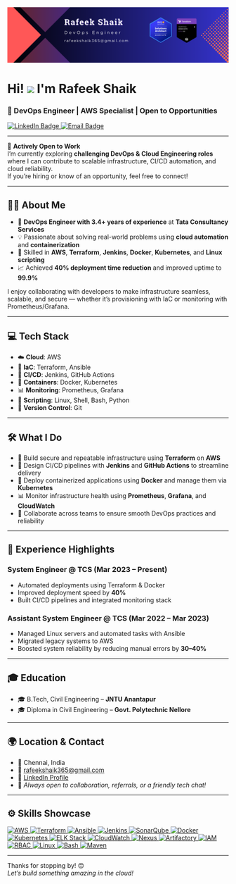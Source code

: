<div align="center">
  <img src="banner.png" alt="GitHub Banner" width="800"/>
</div>


# Hi! <img src="https://user-images.githubusercontent.com/18350557/176309783-0785949b-9127-417c-8b55-ab5a4333674e.gif" width="30px" /> I'm Rafeek Shaik



### 🚀 DevOps Engineer | AWS Specialist | Open to Opportunities

<a href="https://www.linkedin.com/in/rafeekshaik/">
  <img src="https://img.shields.io/badge/LinkedIn-Rafeek%20Shaik-0a66c2?logo=linkedin&logoColor=white&style=for-the-badge" alt="LinkedIn Badge" />
</a>
<a href="mailto:rafeekshaik365@gmail.com">
  <img src="https://img.shields.io/badge/Email-rafeekshaik365@gmail.com-d14836?logo=gmail&logoColor=white&style=for-the-badge" alt="Email Badge" />
</a>

---

💼 **Actively Open to Work**  
I’m currently exploring **challenging DevOps & Cloud Engineering roles** where I can contribute to scalable infrastructure, CI/CD automation, and cloud reliability.  
If you’re hiring or know of an opportunity, feel free to connect!

---

## 👨‍💻 About Me

- 🌟 **DevOps Engineer with 3.4+ years of experience** at **Tata Consultancy Services**
- 💡 Passionate about solving real-world problems using **cloud automation** and **containerization**
- 🧰 Skilled in **AWS**, **Terraform**, **Jenkins**, **Docker**, **Kubernetes**, and **Linux scripting**
- 📈 Achieved **40% deployment time reduction** and improved uptime to **99.9%**

I enjoy collaborating with developers to make infrastructure seamless, scalable, and secure — whether it’s provisioning with IaC or monitoring with Prometheus/Grafana.

---

## 💻 Tech Stack

- ☁️ **Cloud**: AWS  
- 🧱 **IaC**: Terraform, Ansible  
- 🔁 **CI/CD**: Jenkins, GitHub Actions  
- 🐳 **Containers**: Docker, Kubernetes  
- 📊 **Monitoring**: Prometheus, Grafana  
- 🐧 **Scripting**: Linux, Shell, Bash, Python  
- 🔧 **Version Control**: Git

---

## 🛠️ What I Do

- 🔧 Build secure and repeatable infrastructure using **Terraform** on **AWS**
- 🚀 Design CI/CD pipelines with **Jenkins** and **GitHub Actions** to streamline delivery
- 🐳 Deploy containerized applications using **Docker** and manage them via **Kubernetes**
- 📊 Monitor infrastructure health using **Prometheus**, **Grafana**, and **CloudWatch**
- 🤝 Collaborate across teams to ensure smooth DevOps practices and reliability

---

## 💼 Experience Highlights

### System Engineer @ TCS (Mar 2023 – Present)
- Automated deployments using Terraform & Docker  
- Improved deployment speed by **40%**  
- Built CI/CD pipelines and integrated monitoring stack  

### Assistant System Engineer @ TCS (Mar 2022 – Mar 2023)
- Managed Linux servers and automated tasks with Ansible  
- Migrated legacy systems to AWS  
- Boosted system reliability by reducing manual errors by **30–40%**

---

## 🎓 Education

- 🎓 B.Tech, Civil Engineering – **JNTU Anantapur**  
- 🎓 Diploma in Civil Engineering – **Govt. Polytechnic Nellore**

---

## 🌍 Location & Contact

- 📍 Chennai, India  
- 📧 [rafeekshaik365@gmail.com](mailto:rafeekshaik365@gmail.com)  
- 🔗 [LinkedIn Profile](https://www.linkedin.com/in/rafeekshaik/)  
- 💬 *Always open to collaboration, referrals, or a friendly tech chat!*

---

## ⚙️ Skills Showcase

<p align="left">

  <!-- Cloud -->
  <a href="https://aws.amazon.com" target="_blank">
    <img src="https://img.shields.io/badge/-AWS-232F3E?logo=amazonaws&logoColor=white&style=flat-square" height="40" alt="AWS" />
  </a>

  <!-- IaC / Automation -->
  <a href="https://www.terraform.io/" target="_blank">
    <img src="https://cdn.jsdelivr.net/gh/devicons/devicon/icons/terraform/terraform-original.svg" width="40" height="40" alt="Terraform" />
  </a>
  <a href="https://www.ansible.com/" target="_blank">
    <img src="https://cdn.jsdelivr.net/gh/devicons/devicon/icons/ansible/ansible-original.svg" width="40" height="40" alt="Ansible" />
  </a>

  <!-- CI/CD & Quality -->
  <a href="https://www.jenkins.io/" target="_blank">
    <img src="https://cdn.jsdelivr.net/gh/devicons/devicon/icons/jenkins/jenkins-original.svg" width="40" height="40" alt="Jenkins" />
  </a>
  <a href="https://www.sonarsource.com/products/sonarqube/" target="_blank">
    <img src="https://img.shields.io/badge/-SonarQube-4E9BCD?logo=sonarqube&logoColor=white&style=flat-square" height="40" alt="SonarQube" />
  </a>

  <!-- Containers -->
  <a href="https://www.docker.com/" target="_blank">
    <img src="https://cdn.jsdelivr.net/gh/devicons/devicon/icons/docker/docker-original.svg" width="40" height="40" alt="Docker" />
  </a>
  <a href="https://kubernetes.io/" target="_blank">
    <img src="https://cdn.jsdelivr.net/gh/devicons/devicon/icons/kubernetes/kubernetes-plain.svg" width="40" height="40" alt="Kubernetes" />
  </a>

  <!-- Monitoring & Logging -->
  <a href="https://www.elastic.co/what-is/elk-stack" target="_blank">
    <img src="https://img.shields.io/badge/-ELK%20Stack-005571?logo=elasticstack&logoColor=white&style=flat-square" height="40" alt="ELK Stack" />
  </a>
  <a href="https://docs.aws.amazon.com/cloudwatch/" target="_blank">
    <img src="https://img.shields.io/badge/-CloudWatch-232F3E?logo=amazonaws&logoColor=white&style=flat-square" height="40" alt="CloudWatch" />
  </a>

  <!-- Artifact Management -->
  <a href="https://www.sonatype.com/products/repository-oss" target="_blank">
    <img src="https://img.shields.io/badge/-Nexus-3C3C3C?logo=sonatype&logoColor=white&style=flat-square" height="40" alt="Nexus" />
  </a>
  <a href="https://jfrog.com/artifactory/" target="_blank">
    <img src="https://img.shields.io/badge/-Artifactory-222222?logo=jfrog&logoColor=white&style=flat-square" height="40" alt="Artifactory" />
  </a>

  <!-- Security -->
  <a href="#" title="IAM">
    <img src="https://img.shields.io/badge/-IAM-FFD700?logo=datadog&logoColor=black&style=flat-square" height="40" alt="IAM" />
  </a>
  <a href="#" title="RBAC">
    <img src="https://img.shields.io/badge/-RBAC-orange?style=flat-square" height="40" alt="RBAC" />
  </a>

  <!-- OS & Scripting -->
  <a href="https://www.linux.org/" target="_blank">
    <img src="https://cdn.jsdelivr.net/gh/devicons/devicon/icons/linux/linux-original.svg" width="40" height="40" alt="Linux" />
  </a>
  <a href="https://www.gnu.org/software/bash/" target="_blank">
    <img src="https://cdn.jsdelivr.net/gh/devicons/devicon/icons/bash/bash-original.svg" width="40" height="40" alt="Bash" />
  </a>
  <a href="https://maven.apache.org/" target="_blank">
    <img src="https://img.shields.io/badge/-Maven-C71A36?logo=apachemaven&logoColor=white&style=flat-square" height="40" alt="Maven" />
  </a>

</p>



---

Thanks for stopping by! 😊  
*Let’s build something amazing in the cloud!*
